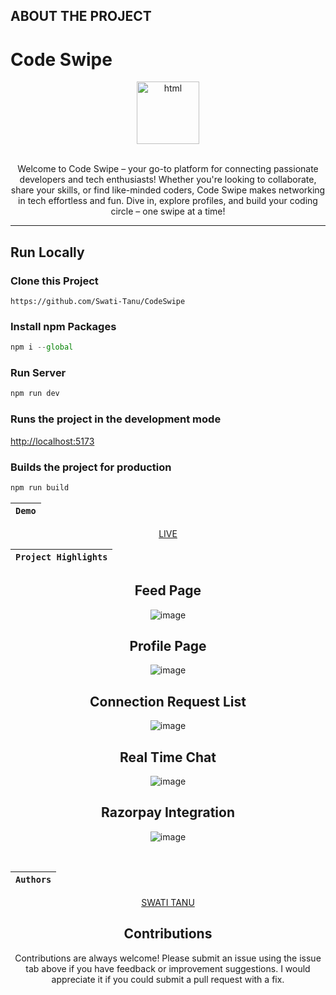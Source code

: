 ## ABOUT THE PROJECT

<h1> Code Swipe </h1>
<div align="center"  width="100" height="100">
  <img src="public/logo.png" alt="html"  height="100"/>
  <br>
  <br>
  <p>Welcome to Code Swipe – your go-to platform for connecting passionate developers and tech enthusiasts! Whether you're looking to collaborate, share your skills, or find like-minded coders, Code Swipe makes networking in tech effortless and fun. Dive in, explore profiles, and build your coding circle – one swipe at a time!</p>
</div>
<hr>

## Run Locally

### Clone this Project

```
https://github.com/Swati-Tanu/CodeSwipe
```

### Install npm Packages

```javascript
npm i --global
```

### Run Server

```javascript
npm run dev
```

### Runs the project in the development mode

[http://localhost:5173](http://localhost:5173)

### Builds the project for production

```javascript
npm run build
```

<div align = "center">

| `Demo` |
| :----: |

[LIVE](https://vibetubewebsite.netlify.app/)

| `Project Highlights` |
| :------------------: |

 <div align = "center">
   <h2>Feed Page</h2>

![image](https://github.com/user-attachments/assets/3957e589-9cd3-4798-b43e-8bedb1489fe1)


  <h2>Profile Page</h2>
  
![image](https://github.com/user-attachments/assets/a559c79c-38d4-42ce-99f9-c25cd393318f)

   
   
  <h2>Connection Request List</h2>

![image](https://github.com/user-attachments/assets/b687485e-f0f1-49d3-ad1a-dbee59c76f2c)


  <h2>Real Time Chat</h2>

![image](https://github.com/user-attachments/assets/0cf87ae7-b31d-475b-9e47-29fb87fdc807)



  <h2>Razorpay Integration</h2>

![image](https://github.com/user-attachments/assets/e14eca3c-1ac5-489c-a3fa-36c68d2edd1d)


  <div/>
<br>
 
| `Authors` |
| :-------: | 
 
 [SWATI TANU](https://github.com/Swati-Tanu)

## Contributions

Contributions are always welcome! Please submit an issue using the issue tab above if you have feedback or improvement suggestions. I would appreciate it if you could submit a pull request with a fix.
